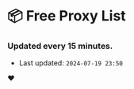 # :package: Free Proxy List
### Updated every 15 minutes.

- Last updated: `2024-07-19 23:50`

:heart:
